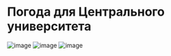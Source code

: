 # Погода для Центрального университета
![image](https://github.com/user-attachments/assets/6fa82ffa-0463-4f4b-afc8-abdf97ed94e7)
![image](https://github.com/user-attachments/assets/dc8d7d01-0a1b-4d0e-9ef4-36b2a958f961)
![image](https://github.com/user-attachments/assets/894d175d-5db5-48e8-9dca-4cdf63fb8a3c)
